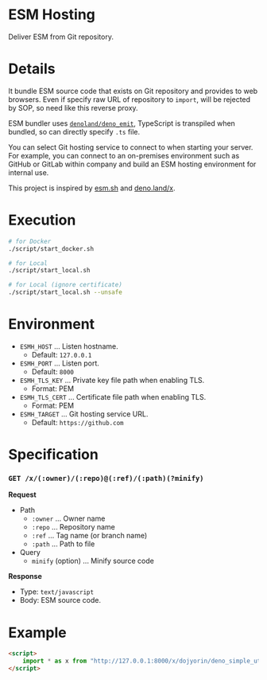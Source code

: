 # **ESM Hosting**

Deliver ESM from Git repository.

# Details
It bundle ESM source code that exists on Git repository and provides to web browsers.
Even if specify raw URL of repository to `import`, will be rejected by SOP, so need like this reverse proxy.

ESM bundler uses [`denoland/deno_emit`](https://github.com/denoland/deno_emit), TypeScript is transpiled when bundled, so can directly specify `.ts` file.

You can select Git hosting service to connect to when starting your server.
For example, you can connect to an on-premises environment such as GitHub or GitLab within company and build an ESM hosting environment for internal use.

This project is inspired by [esm.sh](https://esm.sh) and [deno.land/x](https://deno.land/x).

# Execution
```sh
# for Docker
./script/start_docker.sh

# for Local
./script/start_local.sh

# for Local (ignore certificate)
./script/start_local.sh --unsafe
```

# Environment
- `ESMH_HOST` ... Listen hostname.
    - Default: `127.0.0.1`
- `ESMH_PORT` ... Listen port.
    - Default: `8000`
- `ESMH_TLS_KEY` ... Private key file path when enabling TLS.
    - Format: PEM
- `ESMH_TLS_CERT` ... Certificate file path when enabling TLS.
    - Format: PEM
- `ESMH_TARGET` ... Git hosting service URL.
    - Default: `https://github.com`

# Specification
### `GET /x/(:owner)/(:repo)@(:ref)/(:path)(?minify)`

**Request**

- Path
    - `:owner` ... Owner name
    - `:repo` ... Repository name
    - `:ref` ... Tag name (or branch name)
    - `:path` ... Path to file
- Query
    - `minify` (option) ... Minify source code

**Response**

- Type: `text/javascript`
- Body: ESM source code.

# Example
```html
<script>
    import * as x from "http://127.0.0.1:8000/x/dojyorin/deno_simple_utility@v1.0.0/mod.ts";
</script>
```